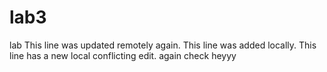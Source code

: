 # lab3
lab
This line was updated remotely again.
This line was added locally.
This line has a new local conflicting edit.
again
check
heyyy


